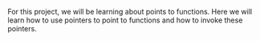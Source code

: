 For this project, we will be learning about points to functions.
Here we will learn how to use pointers to point to functions and how to invoke these pointers.
